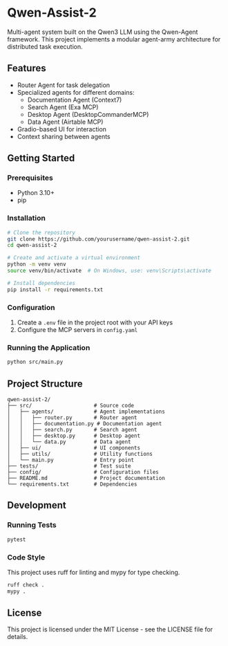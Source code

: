 # Qwen-Assist-2

Multi-agent system built on the Qwen3 LLM using the Qwen-Agent framework. This project implements a modular agent-army architecture for distributed task execution.

## Features

- Router Agent for task delegation
- Specialized agents for different domains:
  - Documentation Agent (Context7)
  - Search Agent (Exa MCP)
  - Desktop Agent (DesktopCommanderMCP)
  - Data Agent (Airtable MCP)
- Gradio-based UI for interaction
- Context sharing between agents

## Getting Started

### Prerequisites

- Python 3.10+
- pip

### Installation

```bash
# Clone the repository
git clone https://github.com/yourusername/qwen-assist-2.git
cd qwen-assist-2

# Create and activate a virtual environment
python -m venv venv
source venv/bin/activate  # On Windows, use: venv\Scripts\activate

# Install dependencies
pip install -r requirements.txt
```

### Configuration

1. Create a `.env` file in the project root with your API keys
2. Configure the MCP servers in `config.yaml`

### Running the Application

```bash
python src/main.py
```

## Project Structure

```
qwen-assist-2/
├── src/                    # Source code
│   ├── agents/             # Agent implementations
│   │   ├── router.py       # Router agent
│   │   ├── documentation.py # Documentation agent
│   │   ├── search.py       # Search agent
│   │   ├── desktop.py      # Desktop agent
│   │   └── data.py         # Data agent
│   ├── ui/                 # UI components
│   ├── utils/              # Utility functions
│   └── main.py             # Entry point
├── tests/                  # Test suite
├── config/                 # Configuration files
├── README.md               # Project documentation
└── requirements.txt        # Dependencies
```

## Development

### Running Tests

```bash
pytest
```

### Code Style

This project uses ruff for linting and mypy for type checking.

```bash
ruff check .
mypy .
```

## License

This project is licensed under the MIT License - see the LICENSE file for details.